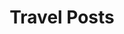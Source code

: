 ---
layout: travelposts
permalink: /blog/travel/index.html
title: "Travel Posts"
tags: [travel, international, blog]
---